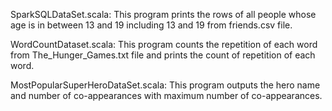 SparkSQLDataSet.scala: This program prints the rows of all people whose age is in between 13 and 19 including 13 and 19 from friends.csv file.

WordCountDataset.scala: This program counts the repetition of each word from The_Hunger_Games.txt file and prints the count of repetition of each word.

MostPopularSuperHeroDataSet.scala: This program outputs the hero name and number of co-appearances with maximum number of co-appearances.


